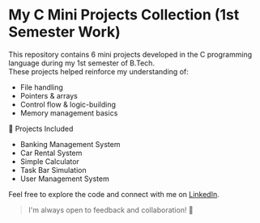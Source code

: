 # My C Mini Projects Collection (1st Semester Work)

This repository contains 6 mini projects developed in the C programming language during my 1st semester of B.Tech.  
These projects helped reinforce my understanding of:
- File handling  
- Pointers & arrays  
- Control flow & logic-building  
- Memory management basics

📁 Projects Included
- Banking Management System
- Car Rental System
- Simple Calculator
- Task Bar Simulation
- User Management System


Feel free to explore the code and connect with me on [LinkedIn](https://www.linkedin.com/in/jithesh-d-691780363?utm_source=share&utm_campaign=share_via&utm_content=profile&utm_medium=android_app).

> I'm always open to feedback and collaboration! 🚀
